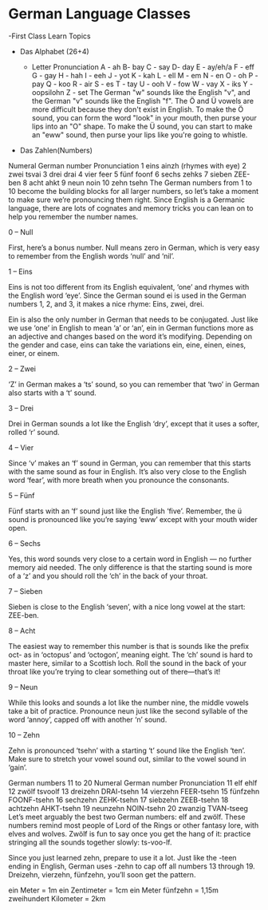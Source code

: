 # German Language Classes
  -First Class Learn Topics
  - Das Alphabet (26+4)
    -  Letter Pronunciation
A - ah
B- bay
C - say
D- day
E - ay/eh/a
F - eff
G - gay
H - hah
I - eeh
J - yot
K - kah
L - ell
M - em
N - en
O - oh
P - pay
Q - koo
R - air
S - es
T - tay
U - ooh
V - fow
W - vay
X - iks
Y - oopsilohn
Z - set
The German "w" sounds like the English "v", and the German "v" sounds like the English "f". The Ö and Ü vowels are more difficult because they don't exist in English. To make the Ö sound, you can form the word "look" in your mouth, then purse your lips into an "O" shape. To make the Ü sound, you can start to make an "eww" sound, then purse your lips like you're going to whistle.

- Das Zahlen(Numbers)
 
 
Numeral	German number	Pronunciation
1	eins	ainzh (rhymes with eye)
2	zwei	tsvai
3	drei	drai
4	vier	feer
5	fünf	foonf
6	sechs	zehks
7	sieben	ZEE-ben
8	acht	ahkt
9	neun	noin
10	zehn	tsehn
The German numbers from 1 to 10 become the building blocks for all larger numbers, so let’s take a moment to make sure we’re pronouncing them right. Since English is a Germanic language, there are lots of cognates and memory tricks you can lean on to help you remember the number names.

0 – Null

First, here’s a bonus number. Null means zero in German, which is very easy to remember from the English words ‘null’ and ‘nil’.

1 – Eins

Eins is not too different from its English equivalent, ‘one’ and rhymes with the English word ‘eye’. Since the German sound ei is used in the German numbers 1, 2, and 3, it makes a nice rhyme: Eins, zwei, drei.

Ein is also the only number in German that needs to be conjugated. Just like we use ‘one’ in English to mean ‘a’ or ‘an’, ein in German functions more as an adjective and changes based on the word it’s modifying. Depending on the gender and case, eins can take the variations ein, eine, einen, eines, einer, or einem.

2 – Zwei

‘Z’ in German makes a ‘ts’ sound, so you can remember that ‘two’ in German also starts with a ‘t’ sound.

3 – Drei

Drei in German sounds a lot like the English ‘dry’, except that it uses a softer, rolled ‘r’ sound.

4 – Vier

Since ‘v’ makes an ‘f’ sound in German, you can remember that this starts with the same sound as four in English. It’s also very close to the English word ‘fear’, with more breath when you pronounce the consonants.

5 – Fünf

Fünf starts with an ‘f’ sound just like the English ‘five’. Remember, the ü sound is pronounced like you’re saying ‘eww’ except with your mouth wider open.

6 – Sechs

Yes, this word sounds very close to a certain word in English — no further memory aid needed. The only difference is that the starting sound is more of a ‘z’ and you should roll the ‘ch’ in the back of your throat.

7 – Sieben

Sieben is close to the English ‘seven’, with a nice long vowel at the start: ZEE-ben.

8 – Acht

The easiest way to remember this number is that is sounds like the prefix oct- as in ‘octopus’ and ‘octogon’, meaning eight. The ‘ch’ sound is hard to master here, similar to a Scottish loch. Roll the sound in the back of your throat like you’re trying to clear something out of there—that’s it!

9 – Neun

While this looks and sounds a lot like the number nine, the middle vowels take a bit of practice. Pronounce neun just like the second syllable of the word ‘annoy’, capped off with another ‘n’ sound.

10 – Zehn

Zehn is pronounced ‘tsehn’ with a starting ‘t’ sound like the English ‘ten’. Make sure to stretch your vowel sound out, similar to the vowel sound in ‘gain’.

German numbers 11 to 20
Numeral	 German number	   Pronunciation
11	      elf	                ehlf
12	      zwölf	               tsvoolf
13	     dreizehn	          DRAI-tsehn
14	     vierzehn	          FEER-tsehn
15	     fünfzehn	          FOONF-tsehn
16	     sechzehn	          ZEHK-tsehn
17	      siebzehn	          ZEEB-tsehn
18	      achtzehn	           AHKT-tsehn
19	       neunzehn	           NOIN-tsehn
20	        zwanzig	            TVAN-tseeg
Let’s meet arguably the best two German numbers: elf and zwölf. These numbers remind most people of Lord of the Rings or other fantasy lore, with elves and wolves. Zwölf is fun to say once you get the hang of it: practice stringing all the sounds together slowly: ts-voo-lf.

Since you just learned zehn, prepare to use it a lot. Just like the -teen ending in English, German uses -zehn to cap off all numbers 13 through 19. Dreizehn, vierzehn, fünfzehn, you’ll soon get the pattern.

ein Meter = 1m
ein Zentimeter = 1cm
ein Meter fünfzehn = 1,15m
zweihundert Kilometer  = 2km